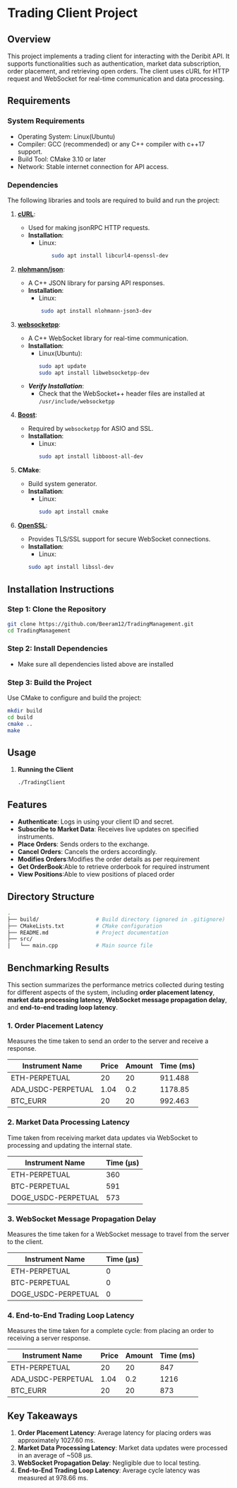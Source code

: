 # Trading Client Project

## Overview
This project implements a trading client for interacting with the Deribit API. It supports functionalities such as authentication, market data subscription, order placement, and retrieving open orders. The client uses cURL for HTTP request and WebSocket for real-time communication and data processing.


## Requirements
### System Requirements
- Operating System: Linux(Ubuntu)
- Compiler: GCC (recommended) or any C++ compiler with c++17 support.
- Build Tool: CMake 3.10 or later
- Network: Stable internet connection for API access.

### Dependencies
The following libraries and tools are required to build and run the project:

1. **[cURL](https://curl.se/download.html)**:
   - Used for making jsonRPC HTTP requests.
   - **Installation**:
     - Linux: 
        ```bash
            sudo apt install libcurl4-openssl-dev
        ```
     

2. **[nlohmann/json](https://github.com/nlohmann/json)**:
   - A C++ JSON library for parsing API responses.
   - **Installation**:
       - Linux: 
        ```bash
            sudo apt install nlohmann-json3-dev
        ```
       

3. **[websocketpp](https://github.com/zaphoyd/websocketpp)**:
   - A C++ WebSocket library for real-time communication.
   - **Installation**:
     - Linux(Ubuntu):
        ```bash
        sudo apt update
        sudo apt install libwebsocketpp-dev
        ```
    - ***Verify Installation***:
        - Check that the WebSocket++ header files are installed at 
            `/usr/include/websocketpp`

4. **[Boost](https://www.boost.org/)**:
   - Required by `websocketpp` for ASIO and SSL.
   - **Installation**:
     - Linux: 
        ```bash
        sudo apt install libboost-all-dev
        ```

5. **CMake**:
   - Build system generator.
   - **Installation**:
     - Linux: 
        ```bash
        sudo apt install cmake
        ```

6. **[OpenSSL](https://www.openssl.org/)**:
   - Provides TLS/SSL support for secure WebSocket connections.
   - **Installation**:
     - Linux: 
      ```bash
      sudo apt install libssl-dev
      ```


## Installation Instructions

### Step 1: Clone the Repository
```bash
git clone https://github.com/Beeram12/TradingManagement.git
cd TradingManagement
```
### Step 2: Install Dependencies
   - Make sure all dependencies listed above are installed

### Step 3: Build the Project
Use CMake to configure and build the project:
```bash
mkdir build
cd build
cmake ..
make
```

## Usage 

1. **Running the Client**
    ```bash
    ./TradingClient
    ```
## Features

- **Authenticate**: Logs in using your client ID and secret.
- **Subscribe to Market Data**: Receives live updates on specified instruments.
- **Place Orders**: Sends orders to the exchange.
- **Cancel Orders**: Cancels the orders accordingly.
- **Modifies Orders**:Modifies the order details as per requirement
- **Get OrderBook**:Able to retrieve orderbook for required instrument
- **View Positions**:Able to view positions of placed order

## Directory Structure
```bash
.
├── build/                  # Build directory (ignored in .gitignore)
├── CMakeLists.txt          # CMake configuration
├── README.md               # Project documentation
├── src/
│   └── main.cpp            # Main source file
```

## **Benchmarking Results**

This section summarizes the performance metrics collected during testing for different aspects of the system, including **order placement latency**, **market data processing latency**, **WebSocket message propagation delay**, and **end-to-end trading loop latency**.



### **1. Order Placement Latency**
Measures the time taken to send an order to the server and receive a response.

| **Instrument Name**      | **Price** | **Amount** | **Time (ms)** |
|---------------------------|-----------|------------|---------------|
| ETH-PERPETUAL            | 20        | 20         | 911.488       |
| ADA_USDC-PERPETUAL       | 1.04      | 0.2        | 1178.85       |
| BTC_EURR                 | 20        | 20         | 992.463       |





### **2. Market Data Processing Latency**
Time taken from receiving market data updates via WebSocket to processing and updating the internal state.

| **Instrument Name**      | **Time (µs)** |
|---------------------------|---------------|
| ETH-PERPETUAL            | 360           |
| BTC-PERPETUAL            | 591           |
| DOGE_USDC-PERPETUAL      | 573           |


### **3. WebSocket Message Propagation Delay**
Measures the time taken for a WebSocket message to travel from the server to the client.

| **Instrument Name**      | **Time (µs)** |
|---------------------------|---------------|
| ETH-PERPETUAL            | 0             |
| BTC-PERPETUAL            | 0             |
| DOGE_USDC-PERPETUAL      | 0             |


### **4. End-to-End Trading Loop Latency**
Measures the time taken for a complete cycle: from placing an order to receiving a server response.

| **Instrument Name**      | **Price** | **Amount** | **Time (ms)** |
|---------------------------|-----------|------------|---------------|
| ETH-PERPETUAL            | 20        | 20         | 847           |
| ADA_USDC-PERPETUAL       | 1.04      | 0.2        | 1216          |
| BTC_EURR                 | 20        | 20         | 873           |



## **Key Takeaways**
1. **Order Placement Latency**: Average latency for placing orders was approximately 1027.60 ms.
2. **Market Data Processing Latency**: Market data updates were processed in an average of ~508 µs.
3. **WebSocket Propagation Delay**: Negligible due to local testing.
4. **End-to-End Trading Loop Latency**: Average cycle latency was measured at 978.66 ms.




